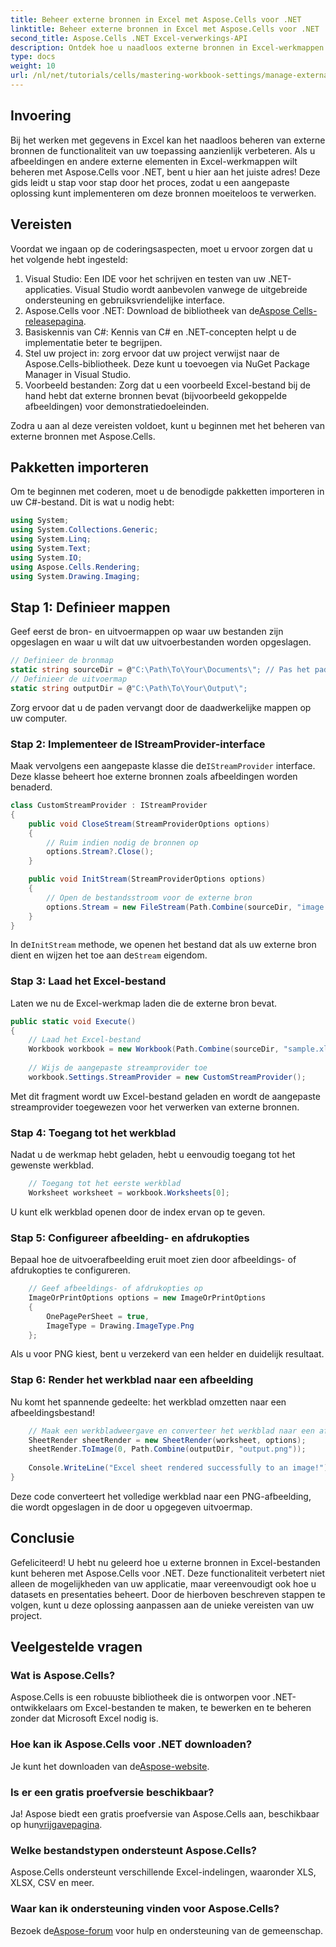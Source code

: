 ```yaml
---
title: Beheer externe bronnen in Excel met Aspose.Cells voor .NET
linktitle: Beheer externe bronnen in Excel met Aspose.Cells voor .NET
second_title: Aspose.Cells .NET Excel-verwerkings-API
description: Ontdek hoe u naadloos externe bronnen in Excel-werkmappen kunt beheren met Aspose.Cells voor .NET. Deze uitgebreide gids leidt u door elke stap, van het implementeren van een aangepaste streamprovider tot het renderen van werkbladen.
type: docs
weight: 10
url: /nl/net/tutorials/cells/mastering-workbook-settings/manage-external-resources-in-excel/
---
```

## Invoering

Bij het werken met gegevens in Excel kan het naadloos beheren van externe bronnen de functionaliteit van uw toepassing aanzienlijk verbeteren. Als u afbeeldingen en andere externe elementen in Excel-werkmappen wilt beheren met Aspose.Cells voor .NET, bent u hier aan het juiste adres! Deze gids leidt u stap voor stap door het proces, zodat u een aangepaste oplossing kunt implementeren om deze bronnen moeiteloos te verwerken.

## Vereisten

Voordat we ingaan op de coderingsaspecten, moet u ervoor zorgen dat u het volgende hebt ingesteld:

1. Visual Studio: Een IDE voor het schrijven en testen van uw .NET-applicaties. Visual Studio wordt aanbevolen vanwege de uitgebreide ondersteuning en gebruiksvriendelijke interface.
2.  Aspose.Cells voor .NET: Download de bibliotheek van de[Aspose Cells-releasepagina](https://releases.aspose.com/cells/net/).
3. Basiskennis van C#: Kennis van C# en .NET-concepten helpt u de implementatie beter te begrijpen.
4. Stel uw project in: zorg ervoor dat uw project verwijst naar de Aspose.Cells-bibliotheek. Deze kunt u toevoegen via NuGet Package Manager in Visual Studio.
5. Voorbeeld bestanden: Zorg dat u een voorbeeld Excel-bestand bij de hand hebt dat externe bronnen bevat (bijvoorbeeld gekoppelde afbeeldingen) voor demonstratiedoeleinden.

Zodra u aan al deze vereisten voldoet, kunt u beginnen met het beheren van externe bronnen met Aspose.Cells.

## Pakketten importeren
Om te beginnen met coderen, moet u de benodigde pakketten importeren in uw C#-bestand. Dit is wat u nodig hebt:
```csharp
using System;
using System.Collections.Generic;
using System.Linq;
using System.Text;
using System.IO;
using Aspose.Cells.Rendering;
using System.Drawing.Imaging;
```

## Stap 1: Definieer mappen

Geef eerst de bron- en uitvoermappen op waar uw bestanden zijn opgeslagen en waar u wilt dat uw uitvoerbestanden worden opgeslagen.

```csharp
// Definieer de bronmap
static string sourceDir = @"C:\Path\To\Your\Documents\"; // Pas het pad aan
// Definieer de uitvoermap
static string outputDir = @"C:\Path\To\Your\Output\";
```

Zorg ervoor dat u de paden vervangt door de daadwerkelijke mappen op uw computer.

### Stap 2: Implementeer de IStreamProvider-interface

 Maak vervolgens een aangepaste klasse die de`IStreamProvider` interface. Deze klasse beheert hoe externe bronnen zoals afbeeldingen worden benaderd.

```csharp
class CustomStreamProvider : IStreamProvider
{
    public void CloseStream(StreamProviderOptions options)
    {
        // Ruim indien nodig de bronnen op
        options.Stream?.Close();
    }

    public void InitStream(StreamProviderOptions options)
    {
        // Open de bestandsstroom voor de externe bron
        options.Stream = new FileStream(Path.Combine(sourceDir, "image.png"), FileMode.Open, FileAccess.Read);
    }
}
```

 In de`InitStream` methode, we openen het bestand dat als uw externe bron dient en wijzen het toe aan de`Stream` eigendom.

### Stap 3: Laad het Excel-bestand

Laten we nu de Excel-werkmap laden die de externe bron bevat.

```csharp
public static void Execute()
{
    // Laad het Excel-bestand
    Workbook workbook = new Workbook(Path.Combine(sourceDir, "sample.xlsx"));
    
    // Wijs de aangepaste streamprovider toe
    workbook.Settings.StreamProvider = new CustomStreamProvider();
```

Met dit fragment wordt uw Excel-bestand geladen en wordt de aangepaste streamprovider toegewezen voor het verwerken van externe bronnen.

### Stap 4: Toegang tot het werkblad

Nadat u de werkmap hebt geladen, hebt u eenvoudig toegang tot het gewenste werkblad.

```csharp
    // Toegang tot het eerste werkblad
    Worksheet worksheet = workbook.Worksheets[0];
```

U kunt elk werkblad openen door de index ervan op te geven.

### Stap 5: Configureer afbeelding- en afdrukopties

Bepaal hoe de uitvoerafbeelding eruit moet zien door afbeeldings- of afdrukopties te configureren.

```csharp
    // Geef afbeeldings- of afdrukopties op
    ImageOrPrintOptions options = new ImageOrPrintOptions
    {
        OnePagePerSheet = true,
        ImageType = Drawing.ImageType.Png
    };
```

Als u voor PNG kiest, bent u verzekerd van een helder en duidelijk resultaat.

### Stap 6: Render het werkblad naar een afbeelding

Nu komt het spannende gedeelte: het werkblad omzetten naar een afbeeldingsbestand!

```csharp
    // Maak een werkbladweergave en converteer het werkblad naar een afbeelding
    SheetRender sheetRender = new SheetRender(worksheet, options);
    sheetRender.ToImage(0, Path.Combine(outputDir, "output.png"));
    
    Console.WriteLine("Excel sheet rendered successfully to an image!");
}
```

Deze code converteert het volledige werkblad naar een PNG-afbeelding, die wordt opgeslagen in de door u opgegeven uitvoermap.

## Conclusie

Gefeliciteerd! U hebt nu geleerd hoe u externe bronnen in Excel-bestanden kunt beheren met Aspose.Cells voor .NET. Deze functionaliteit verbetert niet alleen de mogelijkheden van uw applicatie, maar vereenvoudigt ook hoe u datasets en presentaties beheert. Door de hierboven beschreven stappen te volgen, kunt u deze oplossing aanpassen aan de unieke vereisten van uw project.

## Veelgestelde vragen

### Wat is Aspose.Cells?
Aspose.Cells is een robuuste bibliotheek die is ontworpen voor .NET-ontwikkelaars om Excel-bestanden te maken, te bewerken en te beheren zonder dat Microsoft Excel nodig is.

### Hoe kan ik Aspose.Cells voor .NET downloaden?
 Je kunt het downloaden van de[Aspose-website](https://releases.aspose.com/cells/net/).

### Is er een gratis proefversie beschikbaar?
 Ja! Aspose biedt een gratis proefversie van Aspose.Cells aan, beschikbaar op hun[vrijgavepagina](https://releases.aspose.com/cells/net/).

### Welke bestandstypen ondersteunt Aspose.Cells?
Aspose.Cells ondersteunt verschillende Excel-indelingen, waaronder XLS, XLSX, CSV en meer.

### Waar kan ik ondersteuning vinden voor Aspose.Cells?
 Bezoek de[Aspose-forum](https://forum.aspose.com/c/cells/9) voor hulp en ondersteuning van de gemeenschap.